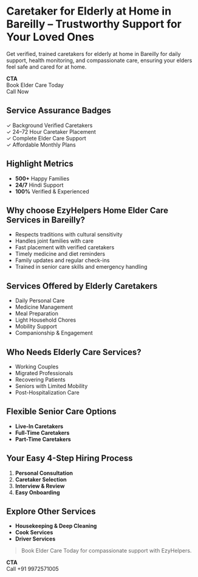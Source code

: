 # Caretaker for Elderly at Home in Bareilly – Trustworthy Support for Your Loved Ones

Get verified, trained caretakers for elderly at home in Bareilly for daily support, health monitoring, and compassionate care, ensuring your elders feel safe and cared for at home.

**CTA**  
Book Elder Care Today  
Call Now

## Service Assurance Badges
✓ Background Verified Caretakers  
✓ 24–72 Hour Caretaker Placement  
✓ Complete Elder Care Support  
✓ Affordable Monthly Plans

## Highlight Metrics
- **500+** Happy Families
- **24/7** Hindi Support
- **100%** Verified & Experienced

## Why choose EzyHelpers Home Elder Care Services in Bareilly?
- Respects traditions with cultural sensitivity
- Handles joint families with care
- Fast placement with verified caretakers
- Timely medicine and diet reminders
- Family updates and regular check-ins
- Trained in senior care skills and emergency handling

## Services Offered by Elderly Caretakers
- Daily Personal Care
- Medicine Management
- Meal Preparation
- Light Household Chores
- Mobility Support
- Companionship & Engagement

## Who Needs Elderly Care Services?
- Working Couples
- Migrated Professionals
- Recovering Patients
- Seniors with Limited Mobility
- Post-Hospitalization Care

## Flexible Senior Care Options
- **Live-In Caretakers**
- **Full-Time Caretakers**
- **Part-Time Caretakers**

## Your Easy 4-Step Hiring Process
1. **Personal Consultation**  
2. **Caretaker Selection**  
3. **Interview & Review**  
4. **Easy Onboarding**

## Explore Other Services
- **Housekeeping & Deep Cleaning**
- **Cook Services**
- **Driver Services**

> Book Elder Care Today for compassionate support with EzyHelpers.

**CTA**  
Call +91 9972571005
